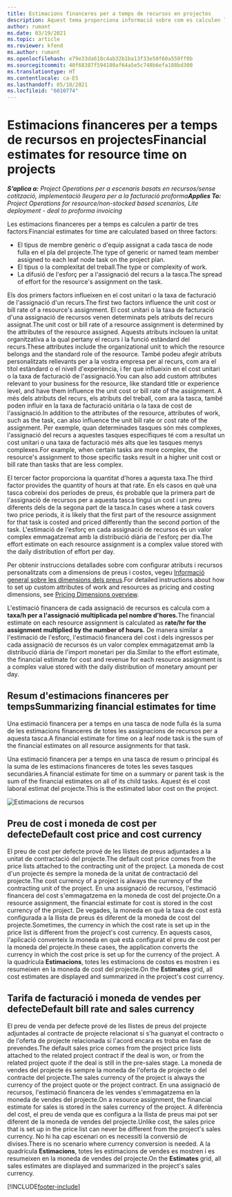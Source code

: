 ```yaml
---
title: Estimacions financeres per a temps de recursos en projectes
description: Aquest tema proporciona informació sobre com es calculen les estimacions financeres per a temps.
author: rumant
ms.date: 03/19/2021
ms.topic: article
ms.reviewer: kfend
ms.author: rumant
ms.openlocfilehash: e79e33da618c4ab32b1ba13f33e50f60a550ff0b
ms.sourcegitcommit: 40f68387f594180af64a5e5c748b6efa188bd300
ms.translationtype: HT
ms.contentlocale: ca-ES
ms.lasthandoff: 05/10/2021
ms.locfileid: "6010774"
---
```

# <a name="financial-estimates-for-resource-time-on-projects"></a><span data-ttu-id="3f009-103">Estimacions financeres per a temps de recursos en projectes</span><span class="sxs-lookup"><span data-stu-id="3f009-103">Financial estimates for resource time on projects</span></span>

<span data-ttu-id="3f009-104">_**S'aplica a:** Project Operations per a escenaris basats en recursos/sense cotització, implementació lleugera per a la facturació proforma_</span><span class="sxs-lookup"><span data-stu-id="3f009-104">_**Applies To:** Project Operations for resource/non-stocked based scenarios, Lite deployment - deal to proforma invoicing_</span></span>

<span data-ttu-id="3f009-105">Les estimacions financeres per a temps es calculen a partir de tres factors:</span><span class="sxs-lookup"><span data-stu-id="3f009-105">Financial estimates for time are calculated based on three factors:</span></span> 

- <span data-ttu-id="3f009-106">El tipus de membre genèric o d'equip assignat a cada tasca de node fulla en el pla del projecte.</span><span class="sxs-lookup"><span data-stu-id="3f009-106">The type of generic or named team member assigned to each leaf node task on the project plan.</span></span> 
- <span data-ttu-id="3f009-107">El tipus o la complexitat del treball.</span><span class="sxs-lookup"><span data-stu-id="3f009-107">The type or complexity of work.</span></span>
- <span data-ttu-id="3f009-108">La difusió de l'esforç per a l'assignació del recurs a la tasca.</span><span class="sxs-lookup"><span data-stu-id="3f009-108">The spread of effort for the resource's assignment on the task.</span></span> 

<span data-ttu-id="3f009-109">Els dos primers factors influeixen en el cost unitari o la taxa de facturació de l'assignació d'un recurs.</span><span class="sxs-lookup"><span data-stu-id="3f009-109">The first two factors influence the unit cost or bill rate of a resource's assignment.</span></span> <span data-ttu-id="3f009-110">El cost unitari o la taxa de facturació d'una assignació de recursos venen determinats pels atributs del recurs assignat.</span><span class="sxs-lookup"><span data-stu-id="3f009-110">The unit cost or bill rate of a resource assignment is determined by the attributes of the resource assigned.</span></span> <span data-ttu-id="3f009-111">Aquests atributs inclouen la unitat organitzativa a la qual pertany el recurs i la funció estàndard del recurs.</span><span class="sxs-lookup"><span data-stu-id="3f009-111">These attributes include the organizational unit to which the resource belongs and the standard role of the resource.</span></span> <span data-ttu-id="3f009-112">També podeu afegir atributs personalitzats rellevants per a la vostra empresa per al recurs, com ara el títol estàndard o el nivell d'experiència, i fer que influeixin en el cost unitari o la taxa de facturació de l'assignació.</span><span class="sxs-lookup"><span data-stu-id="3f009-112">You can also add custom attributes relevant to your business for the resource, like standard title or experience level, and have them influence the unit cost or bill rate of the assignment.</span></span>
<span data-ttu-id="3f009-113">A més dels atributs del recurs, els atributs del treball, com ara la tasca, també poden influir en la taxa de facturació unitària o la taxa de cost de l'assignació.</span><span class="sxs-lookup"><span data-stu-id="3f009-113">In addition to the attributes of the resource, attributes of work, such as the task, can also influence the unit bill rate or cost rate of the assignment.</span></span> <span data-ttu-id="3f009-114">Per exemple, quan determinades tasques són més complexes, l'assignació del recurs a aquestes tasques específiques té com a resultat un cost unitari o una taxa de facturació més alts que les tasques menys complexes.</span><span class="sxs-lookup"><span data-stu-id="3f009-114">For example, when certain tasks are more complex, the resource's assignment to those specific tasks result in a higher unit cost or bill rate than tasks that are less complex.</span></span>   

<span data-ttu-id="3f009-115">El tercer factor proporciona la quantitat d'hores a aquesta taxa.</span><span class="sxs-lookup"><span data-stu-id="3f009-115">The third factor provides the quantity of hours at that rate.</span></span> <span data-ttu-id="3f009-116">En els casos en què una tasca cobreixi dos períodes de preus, és probable que la primera part de l'assignació de recursos per a aquesta tasca tingui un cost i un preu diferents dels de la segona part de la tasca.</span><span class="sxs-lookup"><span data-stu-id="3f009-116">In cases where a task covers two price periods, it is likely that the first part of the resource assignment for that task is costed and priced differently than the second portion of the task.</span></span> <span data-ttu-id="3f009-117">L'estimació de l'esforç en cada assignació de recursos és un valor complex emmagatzemat amb la distribució diària de l'esforç per dia.</span><span class="sxs-lookup"><span data-stu-id="3f009-117">The effort estimate on each resource assignment is a complex value stored with the daily distribution of effort per day.</span></span>

<span data-ttu-id="3f009-118">Per obtenir instruccions detallades sobre com configurar atributs i recursos personalitzats com a dimensions de preus i costos, vegeu [Informació general sobre les dimensions dels preus](../pricing-costing/pricing-dimensions-overview.md).</span><span class="sxs-lookup"><span data-stu-id="3f009-118">For detailed instructions about how to set up custom attributes of work and resources as pricing and costing dimensions, see [Pricing Dimensions overview](../pricing-costing/pricing-dimensions-overview.md).</span></span>

<span data-ttu-id="3f009-119">L'estimació financera de cada assignació de recursos es calcula com a **taxa/h per a l'assignació multiplicada pel nombre d'hores.**</span><span class="sxs-lookup"><span data-stu-id="3f009-119">The financial estimate on each resource assignment is calculated as **rate/hr for the assignment multiplied by the number of hours.**</span></span>  <span data-ttu-id="3f009-120">De manera similar a l'estimació de l'esforç, l'estimació financera del cost i dels ingressos per cada assignació de recursos és un valor complex emmagatzemat amb la distribució diària de l'import monetari per dia.</span><span class="sxs-lookup"><span data-stu-id="3f009-120">Similar to the effort estimate, the financial estimate for cost and revenue for each resource assignment is a complex value stored with the daily distribution of monetary amount per day.</span></span> 

## <a name="summarizing-financial-estimates-for-time"></a><span data-ttu-id="3f009-121">Resum d'estimacions financeres per temps</span><span class="sxs-lookup"><span data-stu-id="3f009-121">Summarizing financial estimates for time</span></span>
<span data-ttu-id="3f009-122">Una estimació financera per a temps en una tasca de node fulla és la suma de les estimacions financeres de totes les assignacions de recursos per a aquesta tasca.</span><span class="sxs-lookup"><span data-stu-id="3f009-122">A financial estimate for time on a leaf node task is the sum of the financial estimates on all resource assignments for that task.</span></span>

<span data-ttu-id="3f009-123">Una estimació financera per a temps en una tasca de resum o principal és la suma de les estimacions financeres de totes les seves tasques secundàries.</span><span class="sxs-lookup"><span data-stu-id="3f009-123">A financial estimate for time on a summary or parent task is the sum of the financial estimates on all of its child tasks.</span></span> <span data-ttu-id="3f009-124">Aquest és el cost laboral estimat del projecte.</span><span class="sxs-lookup"><span data-stu-id="3f009-124">This is the estimated labor cost on the project.</span></span> 

![Estimacions de recursos](./media/navigation12.png)

## <a name="default-cost-price-and-cost-currency"></a><span data-ttu-id="3f009-126">Preu de cost i moneda de cost per defecte</span><span class="sxs-lookup"><span data-stu-id="3f009-126">Default cost price and cost currency</span></span>

<span data-ttu-id="3f009-127">El preu de cost per defecte prové de les llistes de preus adjuntades a la unitat de contractació del projecte.</span><span class="sxs-lookup"><span data-stu-id="3f009-127">The default cost price comes from the price lists attached to the contracting unit of the project.</span></span> <span data-ttu-id="3f009-128">La moneda de cost d'un projecte és sempre la moneda de la unitat de contractació del projecte.</span><span class="sxs-lookup"><span data-stu-id="3f009-128">The cost currency of a project is always the currency of the contracting unit of the project.</span></span> <span data-ttu-id="3f009-129">En una assignació de recursos, l'estimació financera del cost s'emmagatzema en la moneda de cost del projecte.</span><span class="sxs-lookup"><span data-stu-id="3f009-129">On a resource assignment, the financial estimate for cost is stored in the cost currency of the project.</span></span> <span data-ttu-id="3f009-130">De vegades, la moneda en què la taxa de cost està configurada a la llista de preus és diferent de la moneda de cost del projecte.</span><span class="sxs-lookup"><span data-stu-id="3f009-130">Sometimes, the currency in which the cost rate is set up in the price list is different from the project's cost currency.</span></span> <span data-ttu-id="3f009-131">En aquests casos, l'aplicació converteix la moneda en què està configurat el preu de cost per la moneda del projecte.</span><span class="sxs-lookup"><span data-stu-id="3f009-131">In these cases, the application converts the currency in which the cost price is set up for the currency of the project.</span></span> <span data-ttu-id="3f009-132">A la quadrícula **Estimacions**, totes les estimacions de costos es mostren i es resumeixen en la moneda de cost del projecte.</span><span class="sxs-lookup"><span data-stu-id="3f009-132">On the **Estimates** grid, all cost estimates are displayed and summarized in the project's cost currency.</span></span> 

## <a name="default-bill-rate-and-sales-currency"></a><span data-ttu-id="3f009-133">Tarifa de facturació i moneda de vendes per defecte</span><span class="sxs-lookup"><span data-stu-id="3f009-133">Default bill rate and sales currency</span></span>

<span data-ttu-id="3f009-134">El preu de venda per defecte prové de les llistes de preus del projecte adjuntades al contracte de projecte relacionat si s'ha guanyat el contracto o de l'oferta de projecte relacionada si l'acord encara es troba en fase de prevendes.</span><span class="sxs-lookup"><span data-stu-id="3f009-134">The default sales price comes from the project price lists attached to the related project contract if the deal is won, or from the related project quote if the deal is still in the pre-sales stage.</span></span> <span data-ttu-id="3f009-135">La moneda de vendes del projecte és sempre la moneda de l'oferta de projecte o del contracte del projecte.</span><span class="sxs-lookup"><span data-stu-id="3f009-135">The sales currency of the project is always the currency of the project quote or the project contract.</span></span> <span data-ttu-id="3f009-136">En una assignació de recursos, l'estimació financera de les vendes s'emmagatzema en la moneda de vendes del projecte.</span><span class="sxs-lookup"><span data-stu-id="3f009-136">On a resource assignment, the financial estimate for sales is stored in the sales currency of the project.</span></span> <span data-ttu-id="3f009-137">A diferència del cost, el preu de venda que es configura a la llista de preus mai pot ser diferent de la moneda de vendes del projecte.</span><span class="sxs-lookup"><span data-stu-id="3f009-137">Unlike cost, the sales price that is set up in the price list can never be different from the project's sales currency.</span></span> <span data-ttu-id="3f009-138">No hi ha cap escenari on es necessiti la conversió de divises.</span><span class="sxs-lookup"><span data-stu-id="3f009-138">There is no scenario where currency conversion is needed.</span></span> <span data-ttu-id="3f009-139">A la quadrícula **Estimacions**, totes les estimacions de vendes es mostren i es resumeixen en la moneda de vendes del projecte.</span><span class="sxs-lookup"><span data-stu-id="3f009-139">On the **Estimates** grid, all sales estimates are displayed and summarized in the project's sales currency.</span></span> 

[!INCLUDE[footer-include](../includes/footer-banner.md)]
